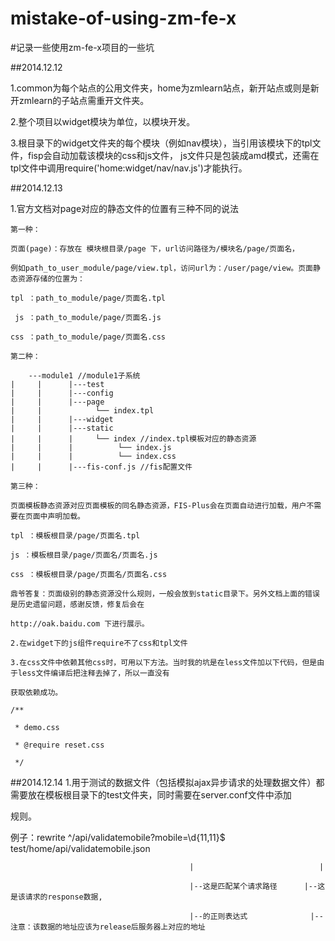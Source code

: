 mistake-of-using-zm-fe-x
========================

#记录一些使用zm-fe-x项目的一些坑


##2014.12.12

  1.common为每个站点的公用文件夹，home为zmlearn站点，新开站点或则是新开zmlearn的子站点需重开文件夹。
  
  2.整个项目以widget模块为单位，以模块开发。
  
  3.根目录下的widget文件夹的每个模块（例如nav模块），当引用该模块下的tpl文件，fisp会自动加载该模块的css和js文件，
    js文件只是包装成amd模式，还需在tpl文件中调用require('home:widget/nav/nav.js')才能执行。
    
##2014.12.13

  1.官方文档对page对应的静态文件的位置有三种不同的说法
  
    第一种：
    
    页面(page)：存放在 模块根目录/page 下，url访问路径为/模块名/page/页面名，
    
    例如path_to_user_module/page/view.tpl，访问url为：/user/page/view。页面静态资源存储的位置为：

    tpl ：path_to_module/page/页面名.tpl
    
     js ：path_to_module/page/页面名.js
     
    css ：path_to_module/page/页面名.css
    
    第二种：
    
        ---module1 //module1子系统
    |     |      |---test
    |     |      |---config
    |     |      |---page
    |     |            └── index.tpl
    |     |      |---widget
    |     |      |---static
    |     |      |     └── index //index.tpl模板对应的静态资源
    |     |      |          └── index.js
    |     |      |          └── index.css
    |     |      |---fis-conf.js //fis配置文件
    
    第三种：
    
    页面模板静态资源对应页面模板的同名静态资源，FIS-Plus会在页面自动进行加载，用户不需要在页面中声明加载。
    
    tpl ：模板根目录/page/页面名.tpl
    
    js ：模板根目录/page/页面名/页面名.js
    
    css ：模板根目录/page/页面名/页面名.css
    
    鼎爷答复：页面级别的静态资源没什么规则，一般会放到static目录下。另外文档上面的错误是历史遗留问题，感谢反馈，修复后会在
    
    http://oak.baidu.com 下进行展示。
    
    2.在widget下的js组件require不了css和tpl文件
    
    3.在css文件中依赖其他css时，可用以下方法。当时我的坑是在less文件加以下代码，但是由于less文件编译后把注释去掉了，所以一直没有
    
    获取依赖成功。
    
    /**
    
     * demo.css
     
     * @require reset.css
     
     */
##2014.12.14
  1.用于测试的数据文件（包括模拟ajax异步请求的处理数据文件）都需要放在模板根目录下的test文件夹，同时需要在server.conf文件中添加
  
  规则。
  
  例子：rewrite ^\/api\/validatemobile\?mobile=\d{11,11}$ test/home/api/validatemobile.json
  
                                            |                            |     
                                            
                                            |--这是匹配某个请求路径      |--这是该请求的response数据,
                                            
                                            |--的正则表达式              |--注意：该数据的地址应该为release后服务器上对应的地址
  
  
  
